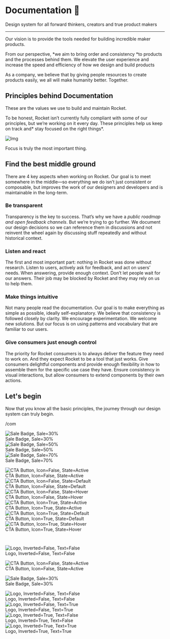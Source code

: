 
# Documentation 🚀

Design system for all forward thinkers, creators and true product makers

---

Our vision is to provide the tools needed for building incredible maker products.

From our perspective, *we aim to bring order and consistency *to products and the processes behind them. We elevate the user experience and increase the speed and efficiency of how we design and build products

As a company, we believe that by giving people resources to create products easily, we all will make humanity better. Together.

## Principles behind Documentation

These are the values we use to build and maintain Rocket.

To be honest, Rocket isn’t currently fully compliant with some of our principles, but we’re working on it every day. These principles help us keep on track and* stay focused on the right things*.

![Img](https://studio-assets.supernova.io/design-systems/14533/9289758a-6300-472a-bbc6-a57098081abf.jpeg)

Focus is truly the most important thing.

## Find the best middle ground

There are 4 key aspects when working on Rocket. Our goal is to meet somewhere in the middle—so everything we do isn’t just consistent or composable, but improves the work of our designers and developers and is maintainable in the long-term.

### Be transparent

Transparency is the key to success. That’s why we have a *public roadmap and open feedback channels*. But we’re trying to go further. We document our design decisions so we can reference them in discussions and not reinvent the wheel again by discussing stuff repeatedly and without historical context.

### Listen and react

The first and most important part: nothing in Rocket was done without research. Listen to users, actively ask for feedback, and act on users’ needs. When answering, provide enough context. Don’t let people wait for our answers. Their job may be blocked by Rocket and they may rely on us to help them.

### Make things intuitive

Not many people read the documentation. Our goal is to make everything as simple as possible, ideally self-explanatory. We believe that consistency is followed closely by clarity. We encourage experimentation. We welcome new solutions. But our focus is on using patterns and vocabulary that are familiar to our users.

### Give consumers just enough control

The priority for Rocket consumers is to always deliver the feature they need to work on. And they expect Rocket to be a tool that just works. Give consumers delightful components and provide enough flexibility in how to assemble them for the specific use case they have. Ensure consistency in visual interactions, but allow consumers to extend components by their own actions.

## Let's begin

Now that you know all the basic principles, the journey through our design system can truly begin.

/com

  
![Sale Badge, Sale=30%](https://studio-assets.supernova.io/design-systems/14533/93955297-4206-4dc4-a57e-b7973bd6b155.png)  
Sale Badge, Sale=30%  
![Sale Badge, Sale=50%](https://studio-assets.supernova.io/design-systems/14533/2339b550-d2dd-4b68-a160-2d3985ffdf0a.png)  
Sale Badge, Sale=50%  
![Sale Badge, Sale=70%](https://studio-assets.supernova.io/design-systems/14533/815605b0-1c7c-41e9-ad27-baafecc3bb24.png)  
Sale Badge, Sale=70%  


  
![CTA Button, Icon=False, State=Active](https://studio-assets.supernova.io/design-systems/14533/d13f6199-bc12-4735-8560-028e1cfe5a47.png)  
CTA Button, Icon=False, State=Active  
![CTA Button, Icon=False, State=Default](https://studio-assets.supernova.io/design-systems/14533/b59ad756-c38c-42d8-adc9-40215fecce94.png)  
CTA Button, Icon=False, State=Default  
![CTA Button, Icon=False, State=Hover](https://studio-assets.supernova.io/design-systems/14533/eb4fda69-bd8e-4d85-9bcf-ddc89c0c4cb0.png)  
CTA Button, Icon=False, State=Hover  
![CTA Button, Icon=True, State=Active](https://studio-assets.supernova.io/design-systems/14533/d212d274-b414-4ed8-bbfa-0e48147a2e4d.png)  
CTA Button, Icon=True, State=Active  
![CTA Button, Icon=True, State=Default](https://studio-assets.supernova.io/design-systems/14533/bab8e446-2531-4001-a59e-604a41bb6573.png)  
CTA Button, Icon=True, State=Default  
![CTA Button, Icon=True, State=Hover](https://studio-assets.supernova.io/design-systems/14533/5c0e2a9b-aab2-42a1-83db-c13530eaa616.png)  
CTA Button, Icon=True, State=Hover  


```javascript  
  
```

  
![Logo, Inverted=False, Text=False](https://studio-assets.supernova.io/design-systems/14533/aec64163-a3f7-4e09-894a-dc8be1507543.png)  
Logo, Inverted=False, Text=False  


  
  


  
![CTA Button, Icon=False, State=Active](https://studio-assets.supernova.io/design-systems/14533/d13f6199-bc12-4735-8560-028e1cfe5a47.png)  
CTA Button, Icon=False, State=Active  


  
![Sale Badge, Sale=30%](https://studio-assets.supernova.io/design-systems/14533/93955297-4206-4dc4-a57e-b7973bd6b155.png)  
Sale Badge, Sale=30%  


  
![Logo, Inverted=False, Text=False](https://studio-assets.supernova.io/design-systems/14533/aec64163-a3f7-4e09-894a-dc8be1507543.png)  
Logo, Inverted=False, Text=False  
![Logo, Inverted=False, Text=True](https://studio-assets.supernova.io/design-systems/14533/0ed53db7-0b8d-450b-8081-a48adb0a6db3.png)  
Logo, Inverted=False, Text=True  
![Logo, Inverted=True, Text=False](https://studio-assets.supernova.io/design-systems/14533/88865ee3-2b26-4e66-ae09-a93f2ac5631f.png)  
Logo, Inverted=True, Text=False  
![Logo, Inverted=True, Text=True](https://studio-assets.supernova.io/design-systems/14533/4d81e29d-3da0-4964-aff2-9c0efb4d508c.png)  
Logo, Inverted=True, Text=True  
